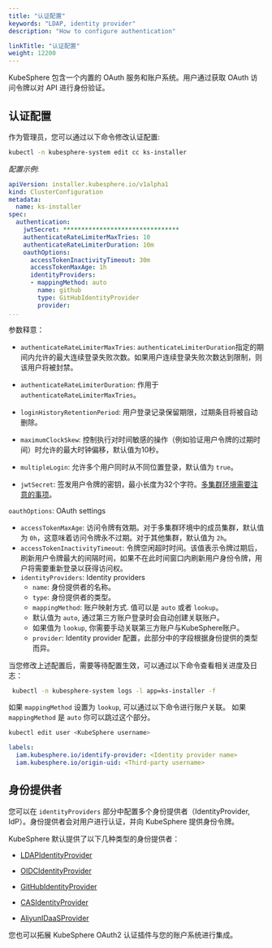 ```yaml
---
title: "认证配置"
keywords: "LDAP, identity provider"
description: "How to configure authentication"

linkTitle: "认证配置"
weight: 12200
---
```


KubeSphere 包含一个内置的 OAuth 服务和账户系统。用户通过获取 OAuth 访问令牌以对 API 进行身份验证。

## 认证配置

作为管理员，您可以通过以下命令修改认证配置:


```bash
kubectl -n kubesphere-system edit cc ks-installer
```

*配置示例*:

```yaml
apiVersion: installer.kubesphere.io/v1alpha1
kind: ClusterConfiguration
metadata:
  name: ks-installer
spec:
  authentication:
    jwtSecret: ********************************
    authenticateRateLimiterMaxTries: 10
    authenticateRateLimiterDuration: 10m
    oauthOptions:
      accessTokenInactivityTimeout: 30m
      accessTokenMaxAge: 1h
      identityProviders:
      - mappingMethod: auto
        name: github
        type: GitHubIdentityProvider
        provider:
...
```

参数释意：

* `authenticateRateLimiterMaxTries`: `authenticateLimiterDuration`指定的期间内允许的最大连续登录失败次数。如果用户连续登录失败次数达到限制，则该用户将被封禁。 

* `authenticateRateLimiterDuration`: 作用于 `authenticateRateLimiterMaxTries`。

* `loginHistoryRetentionPeriod`: 用户登录记录保留期限，过期条目将被自动删除。 

* `maximumClockSkew`: 控制执行对时间敏感的操作（例如验证用户令牌的过期时间）时允许的最大时钟偏移，默认值为10秒。

* `multipleLogin`: 允许多个用户同时从不同位置登录，默认值为 `true`。

* `jwtSecret`: 签发用户令牌的密钥，最小长度为32个字符。[多集群环境需要注意的事项](../../multicluster-management/enable-multicluster/direct-connection/#prepare-a-member-cluster)。

`oauthOptions`: OAuth settings
  * `accessTokenMaxAge`: 访问令牌有效期。对于多集群环境中的成员集群，默认值为 `0h`，这意味着访问令牌永不过期。对于其他集群，默认值为 `2h`。
  * `accessTokenInactivityTimeout`: 令牌空闲超时时间。该值表示令牌过期后，刷新用户令牌最大的间隔时间，如果不在此时间窗口内刷新用户身份令牌，用户将需要重新登录以获得访问权。
  * `identityProviders`: Identity providers
    * `name`: 身份提供者的名称。
    * `type`: 身份提供者的类型。
    * `mappingMethod`: 账户映射方式. 值可以是 `auto` 或者 `lookup`。
     * 默认值为 `auto`, 通过第三方账户登录时会自动创建关联账户。
     * 如果值为 `lookup`, 你需要手动关联第三方账户与KubeSphere账户。
    * `provider`: Identity provider 配置，此部分中的字段根据身份提供的类型而异。

当您修改上述配置后，需要等待配置生效，可以通过以下命令查看相关进度及日志：

```bash
 kubectl -n kubesphere-system logs -l app=ks-installer -f
```

如果 `mappingMethod` 设置为 `lookup`, 可以通过以下命令进行账户关联。 如果 `mappingMethod` 是 `auto` 你可以跳过这个部分。

   ```bash
   kubectl edit user <KubeSphere username>
   ```
   
   ```yaml
   labels:
     iam.kubesphere.io/identify-provider: <Identity provider name>
     iam.kubesphere.io/origin-uid: <Third-party username>
   ```

## 身份提供者

您可以在 `identityProviders` 部分中配置多个身份提供者（IdentityProvider, IdP）。身份提供者会对用户进行认证，并向 KubeSphere 提供身份令牌。

KubeSphere 默认提供了以下几种类型的身份提供者：

* [LDAPIdentityProvider](../ldap-identity-provider)

* [OIDCIdentityProvider]()

* [GitHubIdentityProvider]()

* [CASIdentityProvider]()

* [AliyunIDaaSProvider]()

您也可以拓展 KubeSphere OAuth2 认证插件与您的账户系统进行集成。
